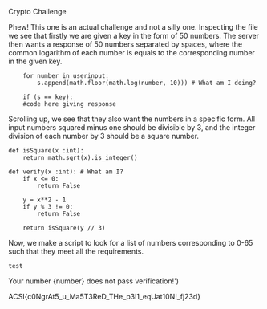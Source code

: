 Crypto Challenge

Phew! This one is an actual challenge and not a silly one. Inspecting the file we see that firstly we are given a key in the form of 50 numbers. The server then wants a response of 50 numbers separated by spaces, where the common logarithm of each number is equals to the corresponding number in the given key. 
```
    for number in userinput:
        s.append(math.floor(math.log(number, 10))) # What am I doing?
        
    if (s == key):
    #code here giving response
```


Scrolling up, we see that they also want the numbers in a specific form. All input numbers squared minus one should be divisible by 3, and the integer division of each number by 3 should be a square number.
```
def isSquare(x :int):
    return math.sqrt(x).is_integer()

def verify(x :int): # What am I?
    if x <= 0:
        return False
    
    y = x**2 - 1
    if y % 3 != 0:
        return False
    
    return isSquare(y // 3)
```

Now, we make a script to look for a list of numbers corresponding to 0-65 such that they meet all the requirements. 
```
test
```
Your number {number} does not pass verification!')

ACSI{c0NgrAt5_u_Ma5T3ReD_THe_p3l1_eqUat10N!_fj23d}